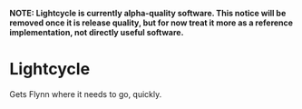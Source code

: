 __NOTE: Lightcycle is currently alpha-quality software. This notice will be removed once it is release quality, but for now treat it more as a reference implementation, not directly useful software.__

# Lightcycle #

Gets Flynn where it needs to go, quickly.

